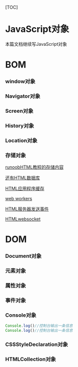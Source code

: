 





[TOC]



# JavaScript对象

本篇文档继续写JavaScript对象



# BOM



### window对象



### Navigator对象



### Screen对象



### History对象



### Location对象



### 存储对象

[runoobHTML教程的存储内容](https://www.runoob.com/html/html5-webstorage.html)

[还有HTML数据库](https://www.runoob.com/html/html5-web-sql.html)

[HTML应用程序缓存](https://www.runoob.com/html/html5-app-cache.html)

[web workers](https://www.runoob.com/html/html5-webworkers.html)

[HTML服务器发送事件](https://www.runoob.com/html/html5-serversentevents.html)

[HTMLwebsocket](https://www.runoob.com/html/html5-websocket.html)




# DOM



### Document对象



### 元素对象



### 属性对象



### 事件对象



### Console对象

```javascript
Console.log()//控制台输出一条信息
Console.log()//控制台输出一条信息
```



### CSSStyleDeclaration对象



### HTMLCollection对象



# 